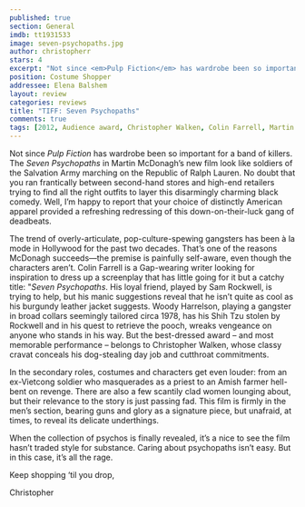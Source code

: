 ```yaml
---
published: true
section: General
imdb: tt1931533
image: seven-psychopaths.jpg
author: christopherr
stars: 4
excerpt: "Not since <em>Pulp Fiction</em> has wardrobe been so important for a band of killers."
position: Costume Shopper
addressee: Elena Balshem
layout: review
categories: reviews
title: "TIFF: Seven Psychopaths"
comments: true
tags: [2012, Audience award, Christopher Walken, Colin Farrell, Martin McDonagh, Midnight Madness, Sam Rockwell, TIFF, Uncategorized, Woody Harrelson]
---
```

<p>Not since <em>Pulp Fiction</em> has wardrobe been so important for a band of killers. The <em>Seven Psychopaths </em>in Martin McDonagh&rsquo;s new film look like soldiers of the Salvation Army marching on the Republic of Ralph Lauren. No doubt that you ran frantically between second-hand stores and high-end retailers trying to find all the right outfits to layer this disarmingly charming black comedy. Well, I&rsquo;m happy to report that your choice of distinctly American apparel provided a refreshing redressing of this down-on-their-luck gang of deadbeats.</p>
<p>The trend of overly-articulate, pop-culture-spewing gangsters has been &agrave; la mode in Hollywood for the past two decades. That&rsquo;s one of the reasons McDonagh succeeds&mdash;the premise is painfully self-aware, even though the characters aren&rsquo;t. Colin Farrell is a Gap-wearing writer looking for inspiration to dress up a screenplay that has little going for it but a catchy title: "<em>Seven Psychopaths</em>. His loyal friend, played by Sam Rockwell, is trying to help, but his manic suggestions reveal that he isn&rsquo;t quite as cool as his burgundy leather jacket suggests. Woody Harrelson, playing a gangster in broad collars seemingly tailored circa 1978, has his Shih Tzu stolen by Rockwell and in his quest to retrieve the pooch, wreaks vengeance on anyone who stands in his way. But the best-dressed award &ndash; and most memorable performance &ndash; belongs to Christopher Walken, whose classy cravat conceals his dog-stealing day job and cutthroat commitments.&nbsp;</p>
<p>In the secondary roles, costumes and characters get even louder: from an ex-Vietcong soldier who masquerades as a priest to an Amish farmer hell-bent on revenge. There are also a few scantily clad women lounging about, but their relevance to the story is just passing fad. This film is firmly in the men&rsquo;s section, bearing guns and glory as a signature piece, but unafraid, at times, to reveal its delicate underthings.</p>
<p>When the collection of psychos is finally revealed, it&rsquo;s a nice to see the film hasn&rsquo;t traded style for substance. Caring about psychopaths isn&rsquo;t easy. But in this case, it&rsquo;s all the rage.</p>
<p>Keep shopping &lsquo;til you drop,</p>
<p>Christopher</p>
